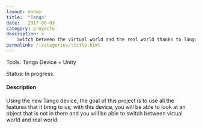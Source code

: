 ```yaml
---
layout: noday
title:  "Tango"
date:   2017-06-03
category: proyecto
description: >
    Switch between the virtual world and the real world thanks to Tango.
permalink: /:categories/:title.html
---
```


Tools: Tango Device + Unity

Status: In progress.

#### Description

Using the new Tango device, the goal of this project is to use all the features that it bring to us; with this device, you will be able to look at an object that is not in there and you will be able to switch between virtual world and real world.